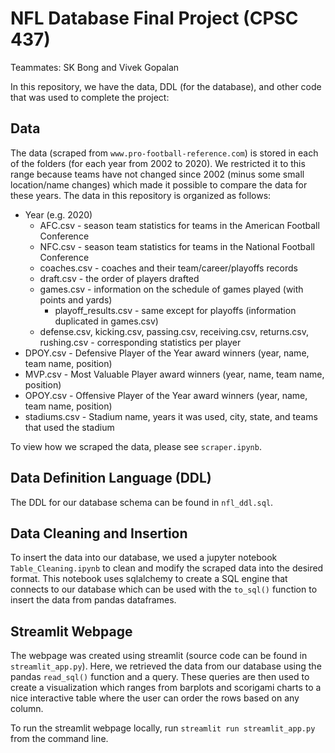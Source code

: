 # NFL Database Final Project (CPSC 437)

Teammates: SK Bong and Vivek Gopalan

In this repository, we have the data, DDL (for the database), and other code that was used to complete the project:

## Data

The data (scraped from `www.pro-football-reference.com`) is stored in each of the folders (for each year from 2002 to 2020). We restricted it to this range because teams have not changed since 2002 (minus some small location/name changes) which made it possible to compare the data for these years. The data in this repository is organized as follows:
* Year (e.g. 2020)
  * AFC.csv - season team statistics for teams in the American Football Conference
  * NFC.csv - season team statistics for teams in the National Football Conference
  * coaches.csv - coaches and their team/career/playoffs records
  * draft.csv - the order of players drafted
  * games.csv - information on the schedule of games played (with points and yards)
    * playoff_results.csv - same except for playoffs (information duplicated in games.csv)
  * defense.csv, kicking.csv, passing.csv, receiving.csv, returns.csv, rushing.csv - corresponding statistics per player
* DPOY.csv - Defensive Player of the Year award winners (year, name, team name, position)
* MVP.csv - Most Valuable Player award winners (year, name, team name, position)
* OPOY.csv - Offensive Player of the Year award winners (year, name, team name, position)
* stadiums.csv - Stadium name, years it was used, city, state, and teams that used the stadium

To view how we scraped the data, please see `scraper.ipynb`.

## Data Definition Language (DDL)

The DDL for our database schema can be found in `nfl_ddl.sql`.

## Data Cleaning and Insertion

To insert the data into our database, we used a jupyter notebook `Table_Cleaning.ipynb` to clean and modify the scraped data into the desired format. This notebook uses sqlalchemy to create a SQL engine that connects to our database which can be used with the `to_sql()` function to insert the data from pandas dataframes.

## Streamlit Webpage

The webpage was created using streamlit (source code can be found in `streamlit_app.py`). Here, we retrieved the data from our database using the pandas `read_sql()` function and a query. These queries are then used to create a visualization which ranges from barplots and scorigami charts to a nice interactive table where the user can order the rows based on any column.

To run the streamlit webpage locally, run `streamlit run streamlit_app.py` from the command line.
